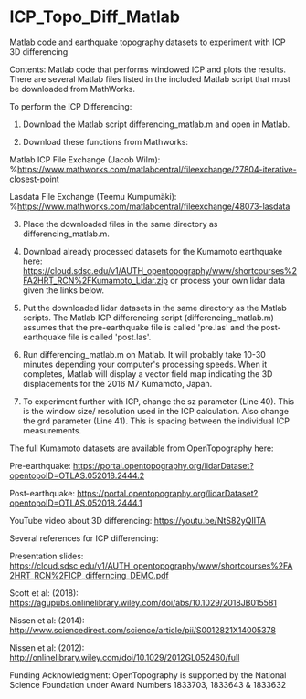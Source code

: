 # ICP_Topo_Diff_Matlab
Matlab code and earthquake topography datasets to experiment with ICP 3D differencing

Contents: 
Matlab code that performs windowed ICP and plots the results. There are several Matlab files listed in the included Matlab script that must be downloaded from MathWorks. 


To perform the ICP Differencing: 

1. Download the Matlab script differencing_matlab.m and open in Matlab. 

2. Download these functions from Mathworks:

Matlab ICP File Exchange (Jacob Wilm): 
%https://www.mathworks.com/matlabcentral/fileexchange/27804-iterative-closest-point

Lasdata File Exchange (Teemu Kumpumäki):
%https://www.mathworks.com/matlabcentral/fileexchange/48073-lasdata

3. Place the downloaded files in the same directory as differencing_matlab.m. 

4. Download already processed datasets for the Kumamoto earthquake here: https://cloud.sdsc.edu/v1/AUTH_opentopography/www/shortcourses%2FA2HRT_RCN%2FKumamoto_Lidar.zip
or process your own lidar data given the links below. 

5. Put the downloaded lidar datasets in the same directory as the Matlab scripts. The Matlab ICP differencing script (differencing_matlab.m) assumes that the pre-earthquake file is called 'pre.las' and the post-earthquake file is called 'post.las'. 

6. Run differencing_matlab.m on Matlab. It will probably take 10-30 minutes depending your computer's processing speeds. When it completes, Matlab will display a vector field map indicating the 3D displacements for the 2016 M7 Kumamoto, Japan. 

7. To experiment further with ICP, change the sz parameter (Line 40). This is the window size/ resolution used in the ICP calculation. Also change the grd parameter (Line 41). This is spacing between the individual ICP measurements. 


The full Kumamoto datasets are available from OpenTopography here: 

Pre-earthquake: https://portal.opentopography.org/lidarDataset?opentopoID=OTLAS.052018.2444.2

Post-earthquake: https://portal.opentopography.org/lidarDataset?opentopoID=OTLAS.052018.2444.1

YouTube video about 3D differencing: https://youtu.be/NtS82yQIITA

Several references for ICP differencing: 

Presentation slides: https://cloud.sdsc.edu/v1/AUTH_opentopography/www/shortcourses%2FA2HRT_RCN%2FICP_differncing_DEMO.pdf

Scott et al: (2018): https://agupubs.onlinelibrary.wiley.com/doi/abs/10.1029/2018JB015581

Nissen et al: (2014): http://www.sciencedirect.com/science/article/pii/S0012821X14005378

Nissen et al: (2012): http://onlinelibrary.wiley.com/doi/10.1029/2012GL052460/full


Funding Acknowledgment: OpenTopography is supported by the National Science Foundation under Award Numbers 1833703, 1833643 & 1833632
